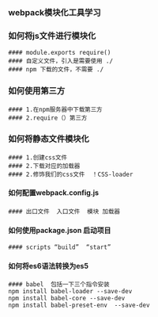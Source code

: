 ### webpack模块化工具学习

### 如何将js文件进行模块化
    #### module.exports require()
    #### 自定义文件，引入是需要使用 ./
    #### npm 下载的文件，不需要 ./

### 如何使用第三方
    #### 1.在npm服务器中下载第三方
    #### 2.require（）第三方

### 如何将静态文件模块化
    #### 1.创建css文件
    #### 2.下载对应的加载器
    #### 2.修饰我们的css文件  ！CSS-loader

#### 如何配置webpack.config.js
    #### 出口文件  入口文件  模块 加载器

#### 如何使用package.json   启动项目
    #### scripts “build”  “start”

#### 如何将es6语法转换为es5
    #### babel  包括一下三个指令安装
    npm install babel-loader --save-dev
    npm install babel-core --save-dev
    npm install babel-preset-env  --save-dev